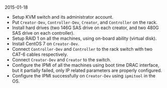  2015-01-18
 * Setup KVM switch and its administrator account.
 * Put `Creator-Dev`, `Controller-Dev`, `Creator`, and `Controller` on the rack.
 * Install hard drives (two 146G SAS drive on each creator, and two 480G SAS drive on each controller).
 * Setup RAID 1 on all the machines, using on-board ability (virtual disk).
 * Install CentOS 7 on `Creator-Dev`.
 * Connect `Controller-Dev` and `Controller` to the rack switch with two CAT-6 cables respectively.
 * Connect `Creator-Dev` and `Creator` to the switch.
 * Configure the IPMI of all the machines using boot time DRAC interface, but it partially failed, only IP related parameters are properly configured.
 * Configure the IPMI successfully on `Creator-Dev` using `ipmitool` in the OS.
